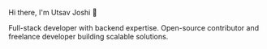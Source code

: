 Hi there, I'm Utsav Joshi 👋

Full-stack developer with backend expertise. Open-source contributor and freelance developer building scalable solutions.